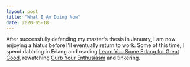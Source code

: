 ```yaml
---
layout: post
title: "What I Am Doing Now"
date: 2020-05-18
---
```


After successfully defending my master's thesis in January, I am now enjoying a
hiatus before I'll eventually return to work. Some of this time, I spend
dabbling in Erlang and reading [Learn You Some Erlang for Great
Good](https://learnyousomeerlang.com), rewatching [Curb Your
Enthusiasm](https://www.imdb.com/title/tt0264235/) and tinkering.
